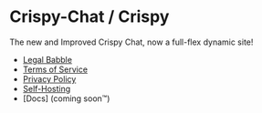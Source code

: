 # Crispy-Chat / Crispy
The new and Improved Crispy Chat, now a full-flex dynamic site!

- [Legal Babble](https://github.com/Common-Codes/crispy-chat/tree/main/legal)
- [Terms of Service](https://github.com/Common-Codes/crispy-chat/blob/main/legal/Terms%20of%20Service.md)
- [Privacy Policy](https://github.com/Common-Codes/crispy-chat/blob/main/legal/Privacy%20Policy.md)
- [Self-Hosting](https://github.com/Common-Codes/self-host-monorepo)
- [Docs] (coming soon™️)
